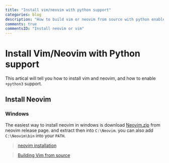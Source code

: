 ```yaml
---
title: "Install vim/neovim with python support"
categories: blog
description: "How to build vim or neovim from source with python enabled?"
comments: true
commentsID: "Install neovim or vim"
---
```



# Install Vim/Neovim with Python support


This artical will tell you how to install vim and neovim, and how to enable `+python3` support.

## Install Neovim

### Windows

The easiest way to install neovim in windows is download [Neovim.zip](https://github.com/neovim/neovim/releases/download/nightly/nvim-win32.zip) from neovim release page.
and extract then into `C:\Neovim`. you can also add `C:\Neovim\bin` into your `PATH`.


> [neovim installation](https://github.com/neovim/neovim/wiki/Installing-Neovim)

> [Building Vim from source](https://github.com/Valloric/YouCompleteMe/wiki/Building-Vim-from-source)
